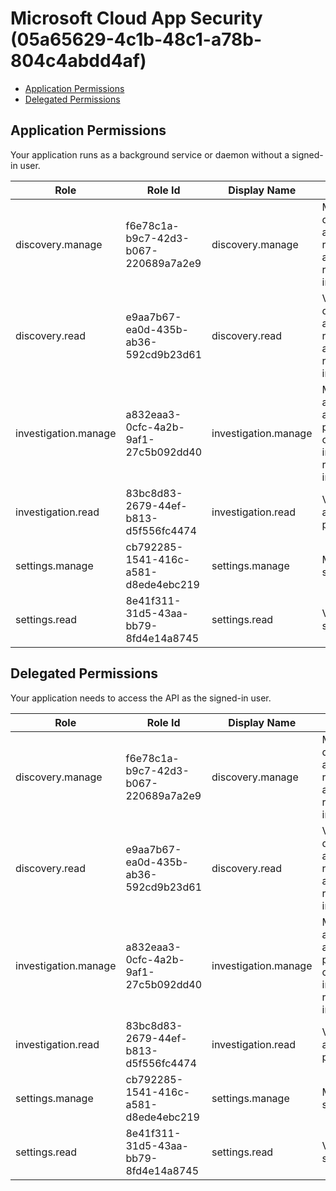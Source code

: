 # Microsoft Cloud App Security (05a65629-4c1b-48c1-a78b-804c4abdd4af)
- [Application Permissions](#application-permissions)
- [Delegated Permissions](#delegated-permissions)

## Application Permissions
Your application runs as a background service or daemon without a signed-in user.

| Role | Role Id | Display Name | Description |
|---|---|---|---|
| discovery.manage | f6e78c1a-b9c7-42d3-b067-220689a7a2e9 | discovery.manage | Manage discovery alerts, reports, apps, and other related information |
| discovery.read | e9aa7b67-ea0d-435b-ab36-592cd9b23d61 | discovery.read | View discovery alerts, reports, apps, and other related information |
| investigation.manage | a832eaa3-0cfc-4a2b-9af1-27c5b092dd40 | investigation.manage | Manage alerts, activities, policies, and other investigation-related information |
| investigation.read | 83bc8d83-2679-44ef-b813-d5f556fc4474 | investigation.read | View alerts, activities and policies |
| settings.manage | cb792285-1541-416c-a581-d8ede4ebc219 | settings.manage | Manage all settings |
| settings.read | 8e41f311-31d5-43aa-bb79-8fd4e14a8745 | settings.read | View all settings |

## Delegated Permissions
Your application needs to access the API as the signed-in user. 

| Role | Role Id | Display Name | Description |
|---|---|---|---|
| discovery.manage | f6e78c1a-b9c7-42d3-b067-220689a7a2e9 | discovery.manage | Manage discovery alerts, reports, apps, and other related information |
| discovery.read | e9aa7b67-ea0d-435b-ab36-592cd9b23d61 | discovery.read | View discovery alerts, reports, apps, and other related information |
| investigation.manage | a832eaa3-0cfc-4a2b-9af1-27c5b092dd40 | investigation.manage | Manage alerts, activities, policies, and other investigation-related information |
| investigation.read | 83bc8d83-2679-44ef-b813-d5f556fc4474 | investigation.read | View alerts, activities and policies |
| settings.manage | cb792285-1541-416c-a581-d8ede4ebc219 | settings.manage | Manage all settings |
| settings.read | 8e41f311-31d5-43aa-bb79-8fd4e14a8745 | settings.read | View all settings |

